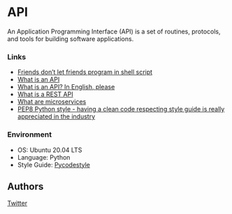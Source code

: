 # API
An Application Programming Interface (API) is a set of routines, protocols, and tools for building software applications.

### Links
* [Friends don’t let friends program in shell script](https://www.turnkeylinux.org/blog/friends-dont-let-friends-program-shell-script)
* [What is an API](https://www.webopedia.com/definitions/api/)
* [What is an API? In English, please](https://www.freecodecamp.org/news/what-is-an-api-in-english-please-b880a3214a82/)
* [What is a REST API](https://www.sitepoint.com/rest-api/)
* [What are microservices](https://smartbear.com/learn/api-design/microservices/)
* [PEP8 Python style - having a clean code respecting style guide is really appreciated in the industry](https://peps.python.org/pep-0008/)

### Environment
* OS: Ubuntu 20.04 LTS
* Language: Python
* Style Guide: [Pycodestyle](https://pypi.org/project/pycodestyle/)

## Authors
[Twitter](https://twitter.com/slimake)
